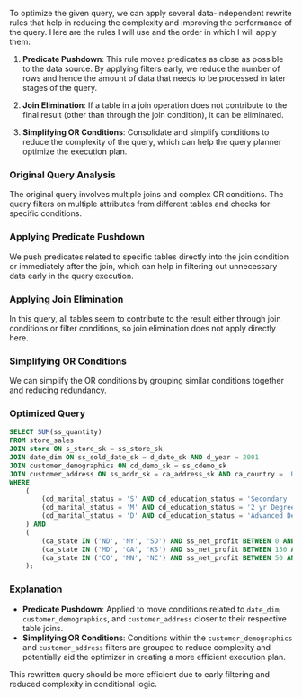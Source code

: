 To optimize the given query, we can apply several data-independent rewrite rules that help in reducing the complexity and improving the performance of the query. Here are the rules I will use and the order in which I will apply them:

1. **Predicate Pushdown**: This rule moves predicates as close as possible to the data source. By applying filters early, we reduce the number of rows and hence the amount of data that needs to be processed in later stages of the query.

2. **Join Elimination**: If a table in a join operation does not contribute to the final result (other than through the join condition), it can be eliminated.

3. **Simplifying OR Conditions**: Consolidate and simplify conditions to reduce the complexity of the query, which can help the query planner optimize the execution plan.

### Original Query Analysis
The original query involves multiple joins and complex OR conditions. The query filters on multiple attributes from different tables and checks for specific conditions.

### Applying Predicate Pushdown
We push predicates related to specific tables directly into the join condition or immediately after the join, which can help in filtering out unnecessary data early in the query execution.

### Applying Join Elimination
In this query, all tables seem to contribute to the result either through join conditions or filter conditions, so join elimination does not apply directly here.

### Simplifying OR Conditions
We can simplify the OR conditions by grouping similar conditions together and reducing redundancy.

### Optimized Query
```sql
SELECT SUM(ss_quantity)
FROM store_sales
JOIN store ON s_store_sk = ss_store_sk
JOIN date_dim ON ss_sold_date_sk = d_date_sk AND d_year = 2001
JOIN customer_demographics ON cd_demo_sk = ss_cdemo_sk
JOIN customer_address ON ss_addr_sk = ca_address_sk AND ca_country = 'United States'
WHERE 
    (
        (cd_marital_status = 'S' AND cd_education_status = 'Secondary' AND ss_sales_price BETWEEN 100.00 AND 150.00) OR
        (cd_marital_status = 'M' AND cd_education_status = '2 yr Degree' AND ss_sales_price BETWEEN 50.00 AND 100.00) OR
        (cd_marital_status = 'D' AND cd_education_status = 'Advanced Degree' AND ss_sales_price BETWEEN 150.00 AND 200.00)
    ) AND
    (
        (ca_state IN ('ND', 'NY', 'SD') AND ss_net_profit BETWEEN 0 AND 2000) OR
        (ca_state IN ('MD', 'GA', 'KS') AND ss_net_profit BETWEEN 150 AND 3000) OR
        (ca_state IN ('CO', 'MN', 'NC') AND ss_net_profit BETWEEN 50 AND 25000)
    );
```

### Explanation
- **Predicate Pushdown**: Applied to move conditions related to `date_dim`, `customer_demographics`, and `customer_address` closer to their respective table joins.
- **Simplifying OR Conditions**: Conditions within the `customer_demographics` and `customer_address` filters are grouped to reduce complexity and potentially aid the optimizer in creating a more efficient execution plan.

This rewritten query should be more efficient due to early filtering and reduced complexity in conditional logic.